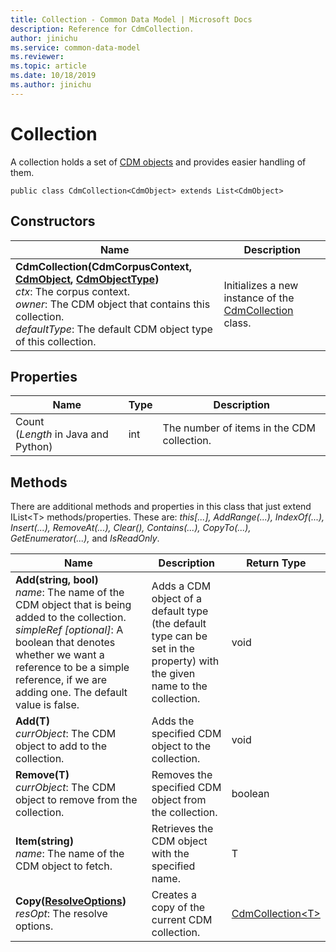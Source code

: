 ```yaml
---
title: Collection - Common Data Model | Microsoft Docs
description: Reference for CdmCollection.
author: jinichu
ms.service: common-data-model
ms.reviewer: 
ms.topic: article
ms.date: 10/18/2019
ms.author: jinichu
---
```


# Collection

A collection holds a set of [CDM objects](cdmobject.md) and provides easier handling of them.

```
public class CdmCollection<CdmObject> extends List<CdmObject> 
```

## Constructors
|Name|Description|
|---|---|
|**CdmCollection(CdmCorpusContext, [CdmObject](cdmobject.md), [CdmObjectType](objecttype.md))**<br/>*ctx*: The corpus context.<br/>*owner*: The CDM object that contains this collection.<br/>*defaultType*: The default CDM object type of this collection.|Initializes a new instance of the [CdmCollection](collection.md) class.|

## Properties
|Name|Type|Description|
|---|---|---|
|Count<br/>(*Length* in Java and Python)|int|The number of items in the CDM collection.|

## Methods
There are additional methods and properties in this class that just extend IList\<T> methods/properties. These are: *this[...], AddRange(...), IndexOf(...), Insert(...), RemoveAt(...), Clear(), Contains(...), CopyTo(...), GetEnumerator(...),* and *IsReadOnly*. 

|Name|Description|Return Type|
|---|---|---|
|**Add(string, bool)**<br/>*name*: The name of the CDM object that is being added to the collection.<br/>*simpleRef [optional]*: A boolean that denotes whether we want a reference to be a simple reference, if we are adding one. The default value is false.|Adds a CDM object of a default type (the default type can be set in the property) with the given name to the collection.|void|
|**Add(T)**<br />*currObject*: The CDM object to add to the collection.|Adds the specified CDM object to the collection.	|void|
|**Remove(T)**<br/>*currObject*: The CDM object to remove from the collection.|Removes the specified CDM object from the collection.|boolean|
|**Item(string)**<br />*name*: The name of the CDM object to fetch.|Retrieves the CDM object with the specified name.|T|
|**Copy([ResolveOptions](../utilities/resolveoptions.md))**<br/>*resOpt*: The resolve options.|Creates a copy of the current CDM collection.|[CdmCollection\<T>](collection.md)|
